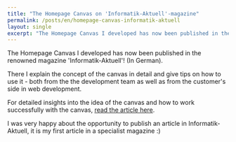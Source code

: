 ```yaml
---
title: "The Homepage Canvas on 'Informatik-Aktuell'-magazine"
permalink: /posts/en/homepage-canvas-informatik-aktuell
layout: single
excerpt: "The Homepage Canvas I developed has now been published in the renowned magazine 'Informatik-Aktuell'!"
---
```


The Homepage Canvas I developed has now been published in the renowned magazine 'Informatik-Aktuell'! (In German).

There I explain the concept of the canvas in detail and give tips on how to use it - both from the
the development team as well as from the customer's side in web development.

For detailed insights into the idea of the canvas and how to work successfully with the canvas, [read the article here](https://www.informatik-aktuell.de/entwicklung/methoden/strategische-website-planung-mit-dem-homepage-canvas.html).

I was very happy about the opportunity to publish an article in Informatik-Aktuell, it is my first
article in a specialist magazine :)


